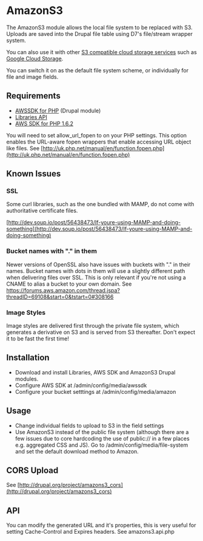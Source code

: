 # AmazonS3

The AmazonS3 module allows the local file system to be replaced with S3. Uploads are saved into the Drupal file table using D7's file/stream wrapper system.

You can also use it with other [S3 compatible cloud storage services](http://en.wikipedia.org/wiki/Amazon_S3#S3_API_and_competing_services) such as [Google Cloud Storage](https://cloud.google.com/storage).

You can switch it on as the default file system scheme, or individually for file and image fields.

## Requirements
- [AWSSDK for PHP](http://drupal.org/project/awssdk) (Drupal module)
- [Libraries API](http://drupal.org/project/libraries)
- [AWS SDK for PHP 1.6.2](http://pear.amazonwebservices.com/get/sdk-1.6.2.tgz)


You will need to set allow_url_fopen to on your PHP settings. This option enables the URL-aware fopen wrappers that enable accessing URL object like files. See [http://uk.php.net/manual/en/function.fopen.php](http://uk.php.net/manual/en/function.fopen.php)

## Known Issues
### SSL
Some curl libraries, such as the one bundled with MAMP, do not come with authoritative certificate files.

[http://dev.soup.io/post/56438473/If-youre-using-MAMP-and-doing-something](http://dev.soup.io/post/56438473/If-youre-using-MAMP-and-doing-something)

### Bucket names with "." in them
Newer versions of OpenSSL also have issues with buckets with "." in their names. Bucket names with dots in them will use a slightly different path when delivering files over SSL. This is only relevant if you're not using a CNAME to alias a bucket to your own domain. See https://forums.aws.amazon.com/thread.jspa?threadID=69108&start=0&tstart=0#308166

### Image Styles
Image styles are delivered first through the private file system, which generates a derivative on S3 and is served from S3 thereafter. Don't expect it to be fast the first time!

## Installation
- Download and install Libraries, AWS SDK and AmazonS3 Drupal modules.
- Configure AWS SDK at /admin/config/media/awssdk
- Configure your bucket setttings at /admin/config/media/amazon

## Usage

- Change individual fields to upload to S3 in the field settings
- Use AmazonS3 instead of the public file system (although there are a few issues due to core hardcoding the use of public:// in a few places e.g. aggregated CSS and JS). Go to /admin/config/media/file-system and set the default download method to Amazon.

## CORS Upload
See [http://drupal.org/project/amazons3_cors](http://drupal.org/project/amazons3_cors)


## API
You can modify the generated URL and it's properties, this is very useful for setting Cache-Control and Expires headers. See amazons3.api.php